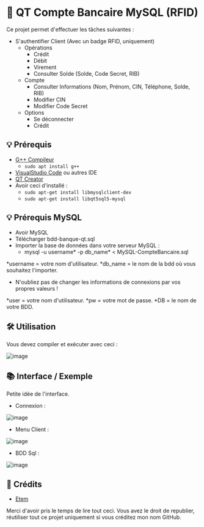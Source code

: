 # 💸 QT Compte Bancaire MySQL (RFID)
Ce projet permet d'effectuer les tâches suivantes : 
* S'authentifier Client (Avec un badge RFID, uniquement)
  * Opérations
    * Crédit
    * Débit
    * Virement
    * Consulter Solde (Solde, Code Secret, RIB)
  * Compte
    * Consulter Informations (Nom, Prénom, CIN, Téléphone, Solde, RIB)
    * Modifier CIN
    * Modifier Code Secret
  * Options
    * Se déconnecter
    * Crédit

## 💡 Prérequis
* [G++ Compileur](https://sourceforge.net/projects/mingw/)
  * `sudo apt install g++`
* [VisualStudio Code](https://code.visualstudio.com/) ou autres IDE
* [QT Creator](https://doc.ubuntu-fr.org/qt-creator)
* Avoir ceci d'installé :
  * `sudo apt-get install libmysqlclient-dev`
  * `sudo apt-get install libqt5sql5-mysql`

## 💡 Prérequis MySQL
* Avoir MySQL
* Télécharger bdd-banque-qt.sql
* Importer la base de données dans votre serveur MySQL :
  * mysql -u username* -p db_name* < MySQL-CompteBancaire.sql
    
*username = votre nom d'utilisateur.
*db_name = le nom de la bdd où vous souhaitez l'importer.

* N'oubliez pas de changer les informations de connexions par vos propres valeurs !
    
*user = votre nom d'utilisateur.
*pw = votre mot de passe.
*DB = le nom de votre BDD.
    
## 🛠️ Utilisation
Vous devez compiler et exécuter avec ceci : 

![image](https://github.com/user-attachments/assets/d2719e62-494d-430c-87ec-111cb52d9595)

## 📚 Interface / Exemple

Petite idée de l'interface.

* Connexion :

![image](https://github.com/user-attachments/assets/ba002066-63c4-4d89-9d83-cf543e18927f)

* Menu Client :

![image](https://github.com/user-attachments/assets/bd7dae3b-4059-415c-8120-ea7184fb35eb)

* BDD Sql :

![image](https://github.com/user-attachments/assets/2b113231-8b8b-44c8-a2f0-41d824e2e97b)


## 📧 Crédits
* [Etem](https://github.com/Etem-Source)

Merci d'avoir pris le temps de lire tout ceci.
Vous avez le droit de republier, réutiliser tout ce projet uniquement si vous créditez mon nom GitHub.
